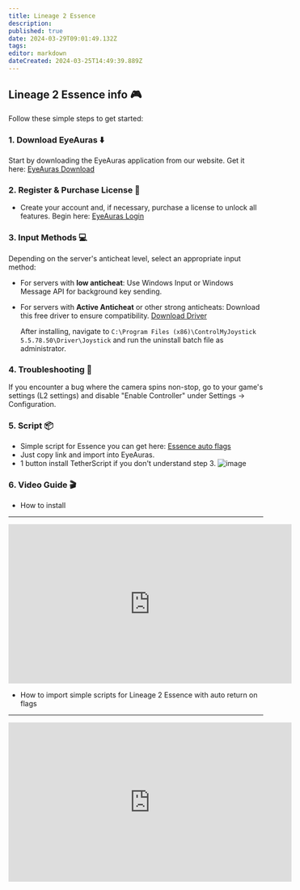 ```yaml
---
title: Lineage 2 Essence
description: 
published: true
date: 2024-03-29T09:01:49.132Z
tags: 
editor: markdown
dateCreated: 2024-03-25T14:49:39.889Z
---
```


## Lineage 2 Essence info :video_game:

Follow these simple steps to get started:

### 1. Download EyeAuras :arrow_down:

Start by downloading the EyeAuras application from our website. Get it here: [EyeAuras Download](https://eu.eyeauras.net/download)

### 2. Register & Purchase License :key:

- Create your account and, if necessary, purchase a license to unlock all features. Begin here: [EyeAuras Login](https://eu.eyeauras.net/login)

### 3. Input Methods :computer:

Depending on the server's anticheat level, select an appropriate input method:

- For servers with **low anticheat**: Use Windows Input or Windows Message API for background key sending.
- For servers with **Active Anticheat** or other strong anticheats: Download this free driver to ensure compatibility. [Download Driver](https://tetherscript.com/controlmyjoystick-download/)

  After installing, navigate to `C:\Program Files (x86)\ControlMyJoystick 5.5.78.50\Driver\Joystick` and run the uninstall batch file as administrator.

### 4. Troubleshooting :wrench:

If you encounter a bug where the camera spins non-stop, go to your game's settings (L2 settings) and disable "Enable Controller" under Settings -> Configuration.

### 5. Script :package:

- Simple script for Essence you can get here: [Essence auto flags](https://eu.eyeauras.net/share/S20240325120506y5CPVmuwLvC3)
- Just copy link and import into EyeAuras.
- 1 button install TetherScript if you don't understand step 3.
 ![image](https://i.imgur.com/S2ba3Hn.png)

### 6. Video Guide :clapper:

- How to install

---


<iframe width="560" height="315" src="https://www.youtube.com/embed/bNJ4rGeqNoE?si=gOMR_COeLkkkjTzU" title="YouTube video player" frameborder="0" allow="accelerometer; autoplay; clipboard-write; encrypted-media; gyroscope; picture-in-picture; web-share" referrerpolicy="strict-origin-when-cross-origin" allowfullscreen></iframe>

- How to import simple scripts for Lineage 2 Essence with auto return on flags

---


<iframe width="560" height="315" src="https://www.youtube.com/embed/S1lQF56-AIA?si=oeoN1wc5dCRHqe0t" title="YouTube video player" frameborder="0" allow="accelerometer; autoplay; clipboard-write; encrypted-media; gyroscope; picture-in-picture; web-share" referrerpolicy="strict-origin-when-cross-origin" allowfullscreen></iframe>